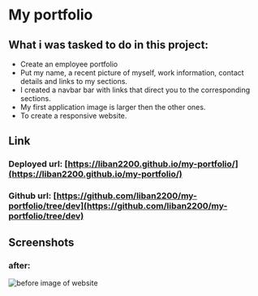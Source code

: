 # My portfolio

## What i was tasked to do in this project:

- Create an employee portfolio
- Put my name, a recent picture of myself, work information, contact details and links to my sections.
- I created a navbar bar with links that direct you to the corresponding sections.
- My first application image is larger then the other ones.
- To create a responsive website.

## Link

### Deployed url: [https://liban2200.github.io/my-portfolio/](https://liban2200.github.io/my-portfolio/)

### Github url: [https://github.com/liban2200/my-portfolio/tree/dev](https://github.com/liban2200/my-portfolio/tree/dev)

## Screenshots

### after:

![before image of website](./assets/images/screencapture-liban2200-github-io-my-portfolio-2022-10-17-20_13_14.png)
